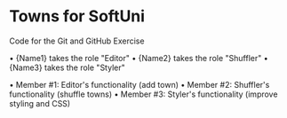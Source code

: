 # Towns for SoftUni
Code for the Git and GitHub Exercise


• {Name1} takes the role "Editor"
• {Name2} takes the role "Shuffler"
• {Name3} takes the role "Styler"

• Member #1: Editor's functionality (add town)
• Member #2: Shuffler's functionality (shuffle towns)
• Member #3: Styler's functionality (improve styling and CSS)
